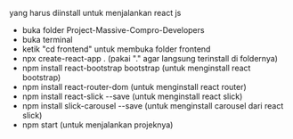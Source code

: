 yang harus diinstall untuk menjalankan react js
- buka folder Project-Massive-Compro-Developers
- buka terminal
- ketik "cd frontend" untuk membuka folder frontend
- npx create-react-app . (pakai "." agar langsung terinstall di foldernya)
- npm install react-bootstrap bootstrap (untuk menginstall react bootstrap)
- npm install react-router-dom (untuk menginstall react router)
- npm install react-slick --save (untuk menginstall react slick)
- npm install slick-carousel --save (untuk menginstall carousel dari react slick)
- npm start (untuk menjalankan projeknya)
